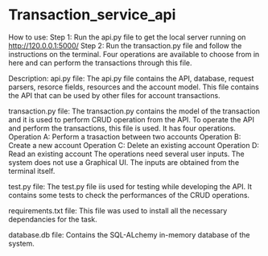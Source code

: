# Transaction_service_api
How to use:
  Step 1: Run the api.py file to get the local server running on http://120.0.0.1:5000/
  Step 2: Run the transaction.py file and follow the instructions on the terminal. Four operations are available to choose from in here and can perform the transactions through this file.
  
Description: 
  api.py file:   The api.py file contains the API, database, request parsers, resorce fields, resources and the account model. 
                 This file contains the API that can be used by other files for account transactions. 
  
  transaction.py file:   The transaction.py contains the model of the transaction and it is used to perform CRUD operation from the API.
                         To operate the API and perform the transactions, this file is used. It has four operations. 
                         Operation A: Perform a trasaction between two accounts
                         Operation B: Create a new account
                         Operation C: Delete an existing account
                         Operation D: Read an existing account
                         The operations need several user inputs. The system does not use a Graphical UI. The inputs are obtained from the terminal itself.
                         
  test.py file: The test.py file iis used for testing while developing the API. It contains some tests to check the performances of the CRUD operations.
  
  requirements.txt file: This file was used to install all the necessary dependancies for the task.
  
  database.db file: Contains the SQL-ALchemy in-memory database of the system.
